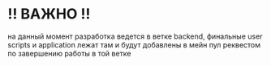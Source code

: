 # !! ВАЖНО !!
на данный момент разработка ведется в ветке backend, финальные user scripts и application лежат там и будут добавлены в мейн пул реквестом по завершению работы в той ветке

